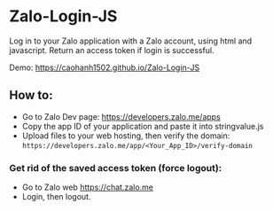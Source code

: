 # Zalo-Login-JS
Log in to your Zalo application with a Zalo account, using html and javascript. Return an access token if login is successful.

Demo: https://caohanh1502.github.io/Zalo-Login-JS
## How to:
- Go to Zalo Dev page: https://developers.zalo.me/apps
- Copy the app ID of your application and paste it into stringvalue.js
- Upload files to your web hosting, then verify the domain: ```https://developers.zalo.me/app/<Your_App_ID>/verify-domain```
### Get rid of the saved access token (force logout):
- Go to Zalo web https://chat.zalo.me
- Login, then logout.
